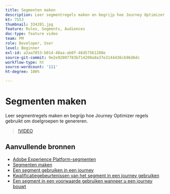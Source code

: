 ```yaml
---
title: Segmenten maken
description: Leer segmentregels maken en begrijp hoe Journey Optimizer regels gebruikt om doelgroepen te genereren.
kt: 7553
thumbnail: 334281.jpg
feature: Rules, Segments, Audiences
doc-type: feature video
team: PM
role: Developer, User
level: Beginner
exl-id: a2aa7853-b014-48aa-ab0f-46d57561288e
source-git-commit: 9e2e92007783b714200a8a37e3144436cb96d6dc
workflow-type: ht
source-wordcount: '111'
ht-degree: 100%

---
```


# Segmenten maken

Leer segmentregels maken en begrijp hoe Journey Optimizer regels gebruikt om doelgroepen te genereren.

>[!VIDEO](https://video.tv.adobe.com/v/334281?quality=12)

## Aanvullende bronnen

* [Adobe Experience Platform-segmenten](https://experienceleague.adobe.com/docs/journey-optimizer/using/segment/segments/about-segments.html?lang=nl)
* [Segmenten maken](https://experienceleague.adobe.com/docs/journey-optimizer/using/segment/segments/creating-a-segment.html?lang=nl)
* [Een segment gebruiken in een journey](https://experienceleague.adobe.com/docs/journey-optimizer/using/orchestrate-journeys/about-journey-building/read-segment.html?lang=nl)
* [Kwalificatiegebeurtenissen van het segment in een journey gebruiken](https://experienceleague.adobe.com/docs/journey-optimizer/using/orchestrate-journeys/about-journey-building/segment-qualification-events.html?lang=nl)
* [Een segment in een voorwaarde gebruiken wanneer u een journey bouwt](https://experienceleague.adobe.com/docs/journey-optimizer/using/orchestrate-journeys/about-journey-building/condition-activity.html?lang=nl#using-a-segment?lang=nl)
